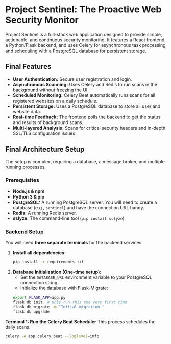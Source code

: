 # Project Sentinel: The Proactive Web Security Monitor

Project Sentinel is a full-stack web application designed to provide simple, actionable, and continuous security monitoring. It features a React frontend, a Python/Flask backend, and uses Celery for asynchronous task processing and scheduling with a PostgreSQL database for persistent storage.

## Final Features

- **User Authentication:** Secure user registration and login.
- **Asynchronous Scanning:** Uses Celery and Redis to run scans in the background without freezing the UI.
- **Scheduled Monitoring:** Celery Beat automatically runs scans for all registered websites on a daily schedule.
- **Persistent Storage:** Uses a PostgreSQL database to store all user and website data.
- **Real-time Feedback:** The frontend polls the backend to get the status and results of background scans.
- **Multi-layered Analysis:** Scans for critical security headers and in-depth SSL/TLS configuration issues.

## Final Architecture Setup

The setup is complex, requiring a database, a message broker, and multiple running processes.

### Prerequisites

- **Node.js & npm**
- **Python 3 & pip**
- **PostgreSQL:** A running PostgreSQL server. You will need to create a database (e.g., `sentinel`) and have the connection URL handy.
- **Redis:** A running Redis server.
- **sslyze:** The command-line tool (`pip install sslyze`).

### Backend Setup

You will need **three separate terminals** for the backend services.

1.  **Install all dependencies:**
    ```bash
    pip install -r requirements.txt
    ```
2.  **Database Initialization (One-time setup):**
    * Set the `DATABASE_URL` environment variable to your PostgreSQL connection string.
    * Initialize the database with Flask-Migrate:
    ```bash
    export FLASK_APP=app.py
    flask db init  # Only run this the very first time
    flask db migrate -m "Initial migration."
    flask db upgrade
    ```

**Terminal 1: Run the Celery Beat Scheduler**
This process schedules the daily scans.
```bash
celery -A app.celery beat --loglevel=info
